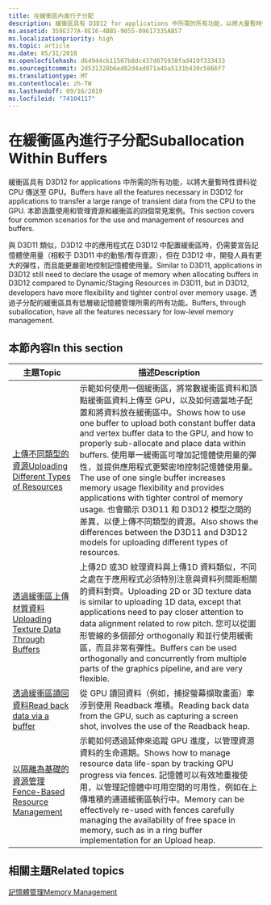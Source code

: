 ```yaml
---
title: 在緩衝區內進行子分配
description: 緩衝區具有 D3D12 for applications 中所需的所有功能，以將大量暫時性資料從 CPU 傳送至 GPU。 本節涵蓋使用和管理資源和緩衝區的四個常見案例。
ms.assetid: 359E377A-8E16-4BB5-9055-09617335AB57
ms.localizationpriority: high
ms.topic: article
ms.date: 05/31/2018
ms.openlocfilehash: d64944cb11507b8dc437d075938fad419f333433
ms.sourcegitcommit: 2d531328b6ed82d4ad971a45a5131b430c5866f7
ms.translationtype: MT
ms.contentlocale: zh-TW
ms.lasthandoff: 09/16/2019
ms.locfileid: "74104117"
---
```

# <a name="suballocation-within-buffers"></a><span data-ttu-id="aedf6-104">在緩衝區內進行子分配</span><span class="sxs-lookup"><span data-stu-id="aedf6-104">Suballocation Within Buffers</span></span>

<span data-ttu-id="aedf6-105">緩衝區具有 D3D12 for applications 中所需的所有功能，以將大量暫時性資料從 CPU 傳送至 GPU。</span><span class="sxs-lookup"><span data-stu-id="aedf6-105">Buffers have all the features necessary in D3D12 for applications to transfer a large range of transient data from the CPU to the GPU.</span></span> <span data-ttu-id="aedf6-106">本節涵蓋使用和管理資源和緩衝區的四個常見案例。</span><span class="sxs-lookup"><span data-stu-id="aedf6-106">This section covers four common scenarios for the use and management of resources and buffers.</span></span>

<span data-ttu-id="aedf6-107">與 D3D11 類似，D3D12 中的應用程式在 D3D12 中配置緩衝區時，仍需要宣告記憶體使用量（相較于 D3D11 中的動態/暫存資源），但在 D3D12 中，開發人員有更大的彈性，而且能更嚴密地控制記憶體使用量。</span><span class="sxs-lookup"><span data-stu-id="aedf6-107">Similar to D3D11, applications in D3D12 still need to declare the usage of memory when allocating buffers in D3D12 compared to Dynamic/Staging Resources in D3D11, but in D3D12, developers have more flexibility and tighter control over memory usage.</span></span> <span data-ttu-id="aedf6-108">透過子分配的緩衝區具有低層級記憶體管理所需的所有功能。</span><span class="sxs-lookup"><span data-stu-id="aedf6-108">Buffers, through suballocation, have all the features necessary for low-level memory management.</span></span>

## <a name="in-this-section"></a><span data-ttu-id="aedf6-109">本節內容</span><span class="sxs-lookup"><span data-stu-id="aedf6-109">In this section</span></span>



| <span data-ttu-id="aedf6-110">主題</span><span class="sxs-lookup"><span data-stu-id="aedf6-110">Topic</span></span>                                                                                        | <span data-ttu-id="aedf6-111">描述</span><span class="sxs-lookup"><span data-stu-id="aedf6-111">Description</span></span>                                                                                                                                                                                                                                                                                                                                                                                                             |
|----------------------------------------------------------------------------------------------|-------------------------------------------------------------------------------------------------------------------------------------------------------------------------------------------------------------------------------------------------------------------------------------------------------------------------------------------------------------------------------------------------------------------------|
| [<span data-ttu-id="aedf6-112">上傳不同類型的資源</span><span class="sxs-lookup"><span data-stu-id="aedf6-112">Uploading Different Types of Resources</span></span>](uploading-resources.md)<br/>                 | <span data-ttu-id="aedf6-113">示範如何使用一個緩衝區，將常數緩衝區資料和頂點緩衝區資料上傳至 GPU，以及如何適當地子配置和將資料放在緩衝區中。</span><span class="sxs-lookup"><span data-stu-id="aedf6-113">Shows how to use one buffer to upload both constant buffer data and vertex buffer data to the GPU, and how to properly sub-allocate and place data within buffers.</span></span> <span data-ttu-id="aedf6-114">使用單一緩衝區可增加記憶體使用量的彈性，並提供應用程式更緊密地控制記憶體使用量。</span><span class="sxs-lookup"><span data-stu-id="aedf6-114">The use of one single buffer increases memory usage flexibility and provides applications with tighter control of memory usage.</span></span> <span data-ttu-id="aedf6-115">也會顯示 D3D11 和 D3D12 模型之間的差異，以便上傳不同類型的資源。</span><span class="sxs-lookup"><span data-stu-id="aedf6-115">Also shows the differences between the D3D11 and D3D12 models for uploading different types of resources.</span></span><br/> |
| [<span data-ttu-id="aedf6-116">透過緩衝區上傳材質資料</span><span class="sxs-lookup"><span data-stu-id="aedf6-116">Uploading Texture Data Through Buffers</span></span>](upload-and-readback-of-texture-data.md)<br/> | <span data-ttu-id="aedf6-117">上傳2D 或3D 紋理資料與上傳1D 資料類似，不同之處在于應用程式必須特別注意與資料列間距相關的資料對齊。</span><span class="sxs-lookup"><span data-stu-id="aedf6-117">Uploading 2D or 3D texture data is similar to uploading 1D data, except that applications need to pay closer attention to data alignment related to row pitch.</span></span> <span data-ttu-id="aedf6-118">您可以從圖形管線的多個部分 orthogonally 和並行使用緩衝區，而且非常有彈性。</span><span class="sxs-lookup"><span data-stu-id="aedf6-118">Buffers can be used orthogonally and concurrently from multiple parts of the graphics pipeline, and are very flexible.</span></span> <br/>                                                                                                                       |
| [<span data-ttu-id="aedf6-119">透過緩衝區讀回資料</span><span class="sxs-lookup"><span data-stu-id="aedf6-119">Read back data via a buffer</span></span>](readback-data-using-heaps.md)<br/>                    | <span data-ttu-id="aedf6-120">從 GPU 讀回資料（例如，捕捉螢幕擷取畫面）牽涉到使用 Readback 堆積。</span><span class="sxs-lookup"><span data-stu-id="aedf6-120">Reading back data from the GPU, such as capturing a screen shot, involves the use of the Readback heap.</span></span> <br/>                                                                                                                                                                                                                                                                                                     |
| [<span data-ttu-id="aedf6-121">以隔離為基礎的資源管理</span><span class="sxs-lookup"><span data-stu-id="aedf6-121">Fence-Based Resource Management</span></span>](fence-based-resource-management.md)<br/>            | <span data-ttu-id="aedf6-122">示範如何透過延伸來追蹤 GPU 進度，以管理資源資料的生命週期。</span><span class="sxs-lookup"><span data-stu-id="aedf6-122">Shows how to manage resource data life-span by tracking GPU progress via fences.</span></span> <span data-ttu-id="aedf6-123">記憶體可以有效地重複使用，以管理記憶體中可用空間的可用性，例如在上傳堆積的通道緩衝區執行中。</span><span class="sxs-lookup"><span data-stu-id="aedf6-123">Memory can be effectively re-used with fences carefully managing the availability of free space in memory, such as in a ring buffer implementation for an Upload heap.</span></span> <br/>                                                                                                                                                     |



 

## <a name="related-topics"></a><span data-ttu-id="aedf6-124">相關主題</span><span class="sxs-lookup"><span data-stu-id="aedf6-124">Related topics</span></span>

<dl> <dt>

[<span data-ttu-id="aedf6-125">記憶體管理</span><span class="sxs-lookup"><span data-stu-id="aedf6-125">Memory Management</span></span>](memory-management.md)
</dt> </dl>

 

 





